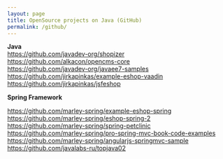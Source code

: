 ```yaml
---
layout: page
title: OpenSource projects on Java (GitHub)
permalink: /github/
---
```


**Java**  
https://github.com/javadev-org/shopizer  
https://github.com/alkacon/opencms-core  
https://github.com/javadev-org/javaee7-samples
https://github.com/jirkapinkas/example-eshop-vaadin
https://github.com/jirkapinkas/jsfeshop

**Spring Framework**  

https://github.com/marley-spring/example-eshop-spring
https://github.com/marley-spring/eshop-spring-2
https://github.com/marley-spring/spring-petclinic  
https://github.com/marley-spring/pro-spring-mvc-book-code-examples  
https://github.com/marley-spring/angularjs-springmvc-sample
https://github.com/javalabs-ru/topjava02
